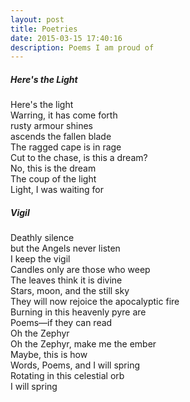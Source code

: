 ```yaml
---
layout: post
title: Poetries
date: 2015-03-15 17:40:16
description: Poems I am proud of
---
```


##### Here's the Light <br>
Here's the light <br>
Warring, it has come forth <br>
rusty armour shines <br>
ascends the fallen blade <br>
The ragged cape is in rage <br>
Cut to the chase, is this a dream? <br>
No, this is the dream <br>
The coup of the light <br>
Light, I was waiting for <br>



##### Vigil <br>
Deathly silence<br>
but the Angels never listen<br>
I keep the vigil<br>
Candles only are those who weep<br>
The leaves think it is divine<br>
Stars, moon, and the still sky<br>
They will now rejoice the apocalyptic fire<br>
Burning in this heavenly pyre are<br>
Poems—if they can read<br>
Oh the Zephyr<br>
Oh the Zephyr, make me the ember<br>
Maybe, this is how<br>
Words, Poems, and I will spring<br>
Rotating in this celestial orb<br>
I will spring<br>



















